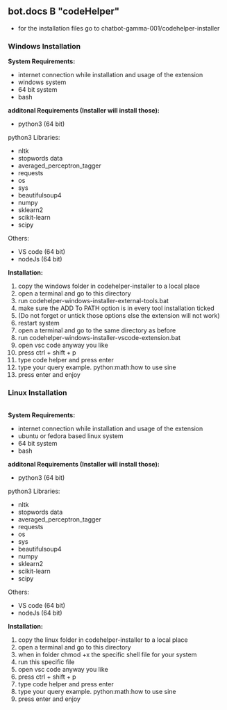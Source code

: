 <h2>bot.docs B "codeHelper"</h2>
<ul>
        <li>for the installation files go to chatbot-gamma-001/codehelper-installer</li>
</ul>

<h3>Windows Installation</h3>

<b>System Requirements:</b><br>
<ul>
        <li>internet connection while installation and usage of the extension</li>
        <li>windows system</li>
        <li>64 bit system</li>
        <li>bash</li>
</ul>
<b>additonal Requirements (Installer will install those):</b><br>
<ul>
        <li>python3 (64 bit)</li>
</ul>
python3 Libraries:<br>
<ul>
        <li>nltk</li>
        <li>stopwords data</li>
        <li>averaged_perceptron_tagger</li>
        <li>requests</li>
        <li>os</li>
        <li>sys</li>
        <li>beautifulsoup4</li>
        <li>numpy</li>
        <li>sklearn2</li>
        <li>scikit-learn</li>
        <li>scipy</li>
</ul>
Others:<br>
<ul>
        <li>VS code (64 bit)</li>
        <li>nodeJs (64 bit)</li>
</ul>

<b>Installation:</b><br>
<ol>
        <li>copy the windows folder in codehelper-installer to a local place</li>
        <li>open a terminal and go to this directory</li>
        <li>run codehelper-windows-installer-external-tools.bat</li>
        <li>make sure the ADD To PATH option is in every tool installation ticked</li>
        <li>(Do not forget or untick those options else the extension will not work)</li>
        <li>restart system</li>
        <li>open a terminal and go to the same directory as before</li>
        <li>run codehelper-windows-installer-vscode-extension.bat</li>
        <li>open vsc code anyway you like</li>
        <li>press ctrl + shift + p</li>
        <li>type code helper and press enter</li>
        <li>type your query example. python:math:how to use sine</li>
        <li>press enter and enjoy</li>
</ol>

<h3>Linux Installation</h3><br>
<b>System Requirements:</b><br>
<ul>
        <li>internet connection while installation and usage of the extension</li>
        <li>ubuntu or fedora based linux system</li>
        <li>64 bit system</li>
        <li>bash</li>
</ul>
<b>additonal Requirements (Installer will install those):</b><br>
<ul>
        <li>python3 (64 bit)</li>
</ul>
python3 Libraries:<br>
<ul>
        <li>nltk</li>
        <li>stopwords data</li>
        <li>averaged_perceptron_tagger</li>
        <li>requests</li>
        <li>os</li>
        <li>sys</li>
        <li>beautifulsoup4</li>
        <li>numpy</li>
        <li>sklearn2</li>
        <li>scikit-learn</li>
        <li>scipy</li>
</ul>
Others:<br>
<ul>
        <li>VS code (64 bit)</li>
        <li>nodeJs (64 bit)</li>
</ul>

<b>Installation:</b><br>
<ol>
        <li>copy the linux folder in codehelper-installer to a local place</li>
        <li>open a terminal and go to this directory</li>
        <li>when in folder chmod +x the specific shell file for your system</li>
        <li>run this specific file</li>
        <li>open vsc code anyway you like</li>
        <li>press ctrl + shift + p</li>
        <li>type code helper and press enter</li>
        <li>type your query example. python:math:how to use sine</li>
        <li>press enter and enjoy</li>
</ol>
